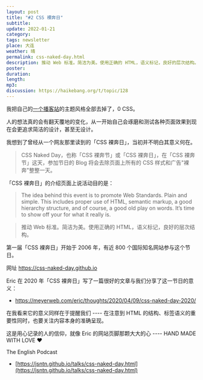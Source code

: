 ```yaml
---
layout: post
title: "#2 CSS 裸奔日"
subtitle: 
update: 2022-01-21
category: 
tags: newsletter
place: 大连
weather: 晴
permalink: css-naked-day.html
description: 推动 Web 标准。简洁为美。使用正确的 HTML，语义标记，良好的层次结构。
poster:
duration: 
length: 
mp3: 
discussion: https://haikebang.org/t/topic/128
---
```


我把自己的[一个播客站](https://giveupenglish.com)的主题风格全部去掉了，0 CSS。

人的想法真的会有翻天覆地的变化，从一开始自己会琢磨和测试各种页面效果到现在会更追求简洁的设计，甚至无设计。

我想到了曾经从一个网友那里读到的「CSS 裸奔日」，当初并不明白其意义何在。

> CSS Naked Day，也称「CSS 裸奔节」或「CSS 裸奔日」，在「CSS 裸奔节」这天，参加节日的 Blog 将会去除页面上所有的 CSS 样式和广告"裸奔"整整一天。

「CSS 裸奔日」的介绍页面上说活动目的是：

> The idea behind this event is to promote Web Standards. Plain and simple. This includes proper use of HTML, semantic markup, a good hierarchy structure, and of course, a good old play on words. It’s time to show off your for what it really is.

> 推动 Web 标准。简洁为美。使用正确的 HTML，语义标记，良好的层次结构。

第一届「CSS 裸奔日」开始于 2006 年，有近 800 个国际知名网站参与这个节日。

网址 https://css-naked-day.github.io

Eric 在 2020 年「CSS 裸奔日」写了一篇很好的文章与我们分享了这一节日的意义：

- https://meyerweb.com/eric/thoughts/2020/04/09/css-naked-day-2020/

在我看来它的意义同样在于提醒我们 ---- 在注意到 HTML 的结构、标签语义的重要性同时，也要关注内容本身的准确呈现。

这是用心记录的人的信仰，就像 Eric 的网站页脚那颗大大的心 ---- HAND MADE WITH LOVE ❤️

The English Podcast

- [https://jsntn.github.io/talks/css-naked-day.html](https://jsntn.github.io/talks/css-naked-day.html)
